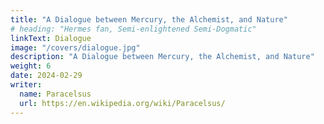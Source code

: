```yaml
---
title: "A Dialogue between Mercury, the Alchemist, and Nature"
# heading: "Hermes fan, Semi-enlightened Semi-Dogmatic"
linkText: Dialogue
image: "/covers/dialogue.jpg"
description: "A Dialogue between Mercury, the Alchemist, and Nature"
weight: 6
date: 2024-02-29
writer:
  name: Paracelsus
  url: https://en.wikipedia.org/wiki/Paracelsus/
---
```


